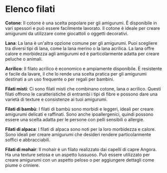 # Elenco filati

**Cotone**: Il cotone è una scelta popolare per gli amigurumi. È disponibile in vari spessori e può essere facilmente lavorato. Il cotone è ideale per creare amigurumi da utilizzare come giocattoli o oggetti decorativi.

**Lana**: La lana è un'altra opzione comune per gli amigurumi. Puoi scegliere tra diversi tipi di lana, come la lana merino o la lana acrilica. La lana offre calore e morbidezza agli amigurumi ed è particolarmente adatta per creare peluche o animali.

**Acrilico**: Il filato acrilico è economico e ampiamente disponibile. È resistente e facile da lavare, il che lo rende una scelta pratica per gli amigurumi destinati a un uso frequente o per regali per bambini.

**Filati misti**: Ci sono filati misti che combinano cotone, lana o acrilico. Questi filati offrono le caratteristiche di entrambi i tipi di fibre e possono dare una varietà di texture e consistenze ai tuoi amigurumi.

**Filati di bambù**: I filati di bambù sono morbidi e leggeri, ideali per creare amigurumi delicati e raffinati. Sono anche ipoallergenici, quindi possono essere una scelta adatta per le persone con pelli sensibili o allergie.

**Filati di alpaca**: I filati di alpaca sono noti per la loro morbidezza e calore. Sono ideali per creare amigurumi che desideri rendere particolarmente soffici e abbracciabili.

**Filati di mohair**: Il mohair è un filato realizzato dai capelli di capre Angora. Ha una texture setosa e un aspetto lussuoso. Può essere utilizzato per creare amigurumi con un aspetto peloso o per aggiungere dettagli come piume o criniere.
